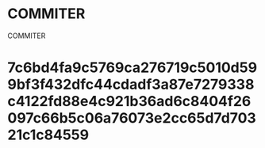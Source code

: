 # COMMITER
COMMITER






# 7c6bd4fa9c5769ca276719c5010d599bf3f432dfc44cdadf3a87e7279338c4122fd88e4c921b36ad6c8404f26097c66b5c06a76073e2cc65d7d70321c1c84559
